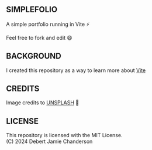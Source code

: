 ## SIMPLEFOLIO

A simple portfolio running in Vite ⚡

Feel free to fork and edit 😄

## BACKGROUND

I created this repository as a way to learn more about [Vite](https://vitejs.dev)

## CREDITS

Image credits to [UNSPLASH](https://unsplash.com/) 🌟

## LICENSE

This repository is licensed with the MIT License.
<br/>
(C) 2024 Debert Jamie Chanderson